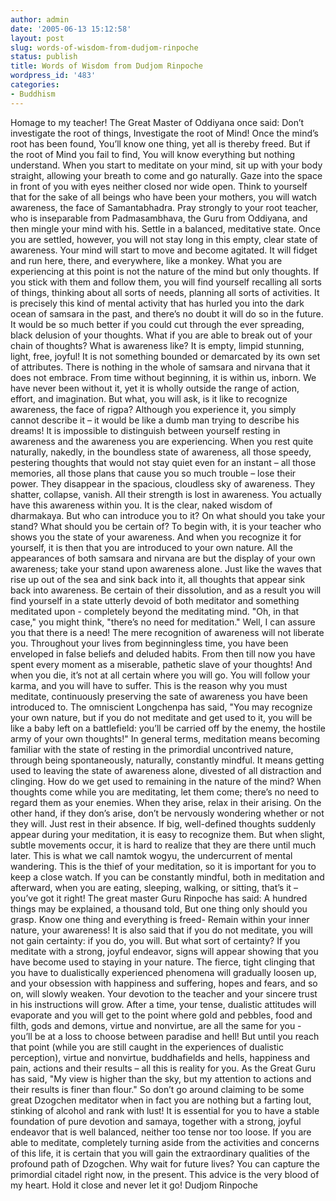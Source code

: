 ```yaml
---
author: admin
date: '2005-06-13 15:12:58'
layout: post
slug: words-of-wisdom-from-dudjom-rinpoche
status: publish
title: Words of Wisdom from Dudjom Rinpoche
wordpress_id: '483'
categories:
- Buddhism
---
```


Homage to my teacher! The Great Master of Oddiyana once said: Don’t
investigate the root of things, Investigate the root of Mind! Once the
mind’s root has been found, You’ll know one thing, yet all is thereby
freed. But if the root of Mind you fail to find, You will know
everything but nothing understand. When you start to meditate on your
mind, sit up with your body straight, allowing your breath to come and
go naturally. Gaze into the space in front of you with eyes neither
closed nor wide open. Think to yourself that for the sake of all beings
who have been your mothers, you will watch awareness, the face of
Samantabhadra. Pray strongly to your root teacher, who is inseparable
from Padmasambhava, the Guru from Oddiyana, and then mingle your mind
with his. Settle in a balanced, meditative state. Once you are settled,
however, you will not stay long in this empty, clear state of awareness.
Your mind will start to move and become agitated. It will fidget and run
here, there, and everywhere, like a monkey. What you are experiencing at
this point is not the nature of the mind but only thoughts. If you stick
with them and follow them, you will find yourself recalling all sorts of
things, thinking about all sorts of needs, planning all sorts of
activities. It is precisely this kind of mental activity that has hurled
you into the dark ocean of samsara in the past, and there’s no doubt it
will do so in the future. It would be so much better if you could cut
through the ever spreading, black delusion of your thoughts. What if you
are able to break out of your chain of thoughts? What is awareness like?
It is empty, limpid stunning, light, free, joyful! It is not something
bounded or demarcated by its own set of attributes. There is nothing in
the whole of samsara and nirvana that it does not embrace. From time
without beginning, it is within us, inborn. We have never been without
it, yet it is wholly outside the range of action, effort, and
imagination. But what, you will ask, is it like to recognize awareness,
the face of rigpa? Although you experience it, you simply cannot
describe it – it would be like a dumb man trying to describe his dreams!
It is impossible to distinguish between yourself resting in awareness
and the awareness you are experiencing. When you rest quite naturally,
nakedly, in the boundless state of awareness, all those speedy,
pestering thoughts that would not stay quiet even for an instant – all
those memories, all those plans that cause you so much trouble – lose
their power. They disappear in the spacious, cloudless sky of awareness.
They shatter, collapse, vanish. All their strength is lost in awareness.
You actually have this awareness within you. It is the clear, naked
wisdom of dharmakaya. But who can introduce you to it? On what should
you take your stand? What should you be certain of? To begin with, it is
your teacher who shows you the state of your awareness. And when you
recognize it for yourself, it is then that you are introduced to your
own nature. All the appearances of both samsara and nirvana are but the
display of your own awareness; take your stand upon awareness alone.
Just like the waves that rise up out of the sea and sink back into it,
all thoughts that appear sink back into awareness. Be certain of their
dissolution, and as a result you will find yourself in a state utterly
devoid of both meditator and something meditated upon - completely
beyond the meditating mind. "Oh, in that case," you might think,
"there’s no need for meditation." Well, I can assure you that there is a
need! The mere recognition of awareness will not liberate you.
Throughout your lives from beginningless time, you have been enveloped
in false beliefs and deluded habits. From then till now you have spent
every moment as a miserable, pathetic slave of your thoughts! And when
you die, it’s not at all certain where you will go. You will follow your
karma, and you will have to suffer. This is the reason why you must
meditate, continuously preserving the sate of awareness you have been
introduced to. The omniscient Longchenpa has said, "You may recognize
your own nature, but if you do not meditate and get used to it, you will
be like a baby left on a battlefield: you’ll be carried off by the
enemy, the hostile army of your own thoughts!" In general terms,
meditation means becoming famiIiar with the state of resting in the
primordial uncontrived nature, through being spontaneously, naturally,
constantly mindful. It means getting used to leaving the state of
awareness alone, divested of all distraction and clinging. How do we get
used to remaining in the nature of the mind? When thoughts come while
you are meditating, let them come; there’s no need to regard them as
your enemies. When they arise, relax in their arising. On the other
hand, if they don’s arise, don’t be nervously wondering whether or not
they will. Just rest in their absence. If big, well-defined thoughts
suddenly appear during your meditation, it is easy to recognize them.
But when slight, subtle movements occur, it is hard to realize that they
are there until much later. This is what we call namtok wogyu, the
undercurrent of mental wandering. This is the thief of your meditation,
so it is important for you to keep a close watch. If you can be
constantly mindful, both in meditation and afterward, when you are
eating, sleeping, walking, or sitting, that’s it – you’ve got it right!
The great master Guru Rinpoche has said: A hundred things may be
explained, a thousand told, But one thing only should you grasp. Know
one thing and everything is freed- Remain within your inner nature, your
awareness! It is also said that if you do not meditate, you will not
gain certainty: if you do, you will. But what sort of certainty? If you
meditate with a strong, joyful endeavor, signs will appear showing that
you have become used to staying in your nature. The fierce, tight
clinging that you have to dualistically experienced phenomena will
gradually loosen up, and your obsession with happiness and suffering,
hopes and fears, and so on, will slowly weaken. Your devotion to the
teacher and your sincere trust in his instructions will grow. After a
time, your tense, dualistic attitudes will evaporate and you will get to
the point where gold and pebbles, food and filth, gods and demons,
virtue and nonvirtue, are all the same for you - you’ll be at a loss to
choose between paradise and hell! But until you reach that point (while
you are still caught in the experiences of dualistic perception), virtue
and nonvirtue, buddhafields and hells, happiness and pain, actions and
their results – all this is reality for you. As the Great Guru has said,
"My view is higher than the sky, but my attention to actions and their
results is finer than flour." So don’t go around claiming to be some
great Dzogchen meditator when in fact you are nothing but a farting
lout, stinking of alcohol and rank with lust! It is essential for you to
have a stable foundation of pure devotion and samaya, together with a
strong, joyful endeavor that is well balanced, neither too tense nor too
loose. If you are able to meditate, completely turning aside from the
activities and concerns of this life, it is certain that you will gain
the extraordinary qualities of the profound path of Dzogchen. Why wait
for future lives? You can capture the primordial citadel right now, in
the present. This advice is the very blood of my heart. Hold it close
and never let it go! Dudjom Rinpoche
